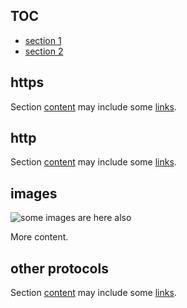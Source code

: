 ## TOC

- [section 1](#section-1)
- [section 2](#section-2)

## https

Section [content][1] may include some [links](https://domain.name/path).

[1]: https://domain.name/path

## http

Section [content][2] may include some [links](http://domain.name/path).

[2]: http://domain.name/path

## images

![some images are here also](https://gif.com/1.gif)

More content.

## other protocols

Section [content][3] may include some [links](test://domain.name/path).

[3]: other://domain.name/path
